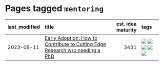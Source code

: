 # Pages tagged `mentoring`

|last_modified|title|est. idea maturity|tags
|:---|:---|---:|:---|
|2023-08-11|[Early Adoption: How to Contribute to Cutting Edge Research w/o needing a PhD](../early_adoption_and_fomo.md)|3431|[![](https://img.shields.io/badge/tag-autobiographical-95bed6)](../tags/autobiographical.md) [![](https://img.shields.io/badge/tag-career_advice-d2ea1b)](../tags/career_advice.md) [![](https://img.shields.io/badge/tag-early_adoption-dce8fa)](../tags/early_adoption.md) [![](https://img.shields.io/badge/tag-mentoring-82f36e)](../tags/mentoring.md) [![](https://img.shields.io/badge/tag-reddit-ac8815)](../tags/reddit.md)|